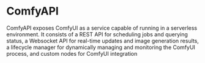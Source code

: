 # ComfyAPI
ComfyAPI exposes ComfyUI as a service capable of running in a serverless environment. It consists of a REST API for scheduling jobs and querying status, a Websocket API for real-time updates and image generation results, a lifecycle manager for dynamically managing and monitoring the ComfyUI process, and custom nodes for ComfyUI integration
